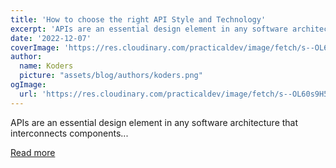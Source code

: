 ```yaml
---
title: 'How to choose the right API Style and Technology'
excerpt: 'APIs are an essential design element in any software architecture that interconnects components...'
date: '2022-12-07'
coverImage: 'https://res.cloudinary.com/practicaldev/image/fetch/s--OL60s9H5--/c_imagga_scale,f_auto,fl_progressive,h_420,q_auto,w_1000/https://dev-to-uploads.s3.amazonaws.com/uploads/articles/euy6aixvgdpnry9569xt.png'
author:
  name: Koders
  picture: "assets/blog/authors/koders.png"
ogImage:
  url: 'https://res.cloudinary.com/practicaldev/image/fetch/s--OL60s9H5--/c_imagga_scale,f_auto,fl_progressive,h_420,q_auto,w_1000/https://dev-to-uploads.s3.amazonaws.com/uploads/articles/euy6aixvgdpnry9569xt.png'
---
```


APIs are an essential design element in any software architecture that interconnects components...

[Read more](https://dev.to/apisix/how-to-choose-the-right-api-style-and-technology-5fb7)
